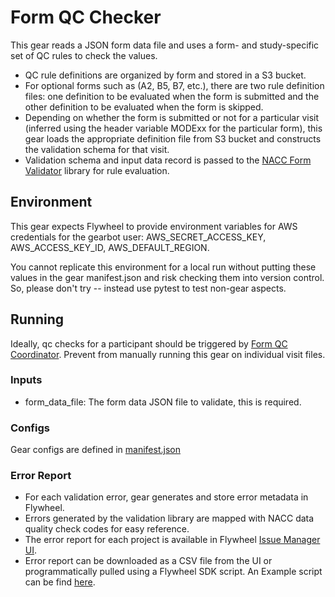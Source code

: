 # Form QC Checker

This gear reads a JSON form data file and uses a form- and study-specific set of QC rules to check the values. 
- QC rule definitions are organized by form and stored in a S3 bucket.
- For optional forms such as (A2, B5, B7, etc.), there are two rule definition files: one definition to be evaluated when the form is submitted and the other definition to be evaluated when the form is skipped.
- Depending on whether the form is submitted or not for a particular visit (inferred using the header variable MODExx for the particular form), this gear loads the appropriate definition file from S3 bucket and constructs the validation schema for that visit.
- Validation schema and input data record is passed to the [NACC Form Validator](https://github.com/naccdata/nacc-form-validator) library for rule evaluation.

## Environment

This gear expects Flywheel to provide environment variables for AWS credentials for the gearbot user: AWS_SECRET_ACCESS_KEY, AWS_ACCESS_KEY_ID, AWS_DEFAULT_REGION.

You cannot replicate this environment for a local run without putting these values in the gear manifest.json and risk checking them into version control. So, please don't try -- instead use pytest to test non-gear aspects.

## Running

Ideally, qc checks for a participant should be triggered by [Form QC Coordinator](../form_qc_coordinator/index.md). Prevent from manually running this gear on individual visit files.

### Inputs
- form_data_file: The form data JSON file to validate, this is required.

### Configs
Gear configs are defined in [manifest.json](../../gear/form_qc_checker/src/docker/manifest.json)

### Error Report

- For each validation error, gear generates and store error metadata in Flywheel.
- Errors generated by the validation library are mapped with NACC data quality check codes for easy reference.
- The error report for each project is available in Flywheel [Issue Manager UI](https://docs.naccdata.org/edc/data-uploads-and-quality-checks/data-quality-processing/error-checking-process). 
- Error report can be downloaded as a CSV file from the UI or programmatically pulled using a Flywheel SDK script. An Example script can be find [here](https://github.com/naccdata/data-platform-demos/tree/main/demo/pull_errors).